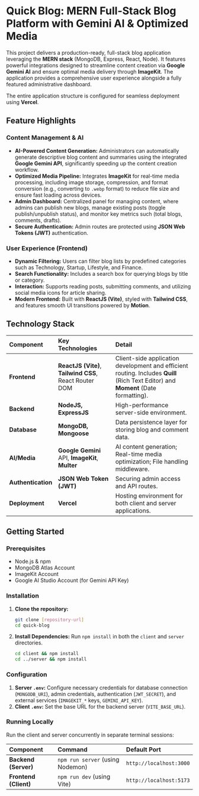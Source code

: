 # Quick Blog: MERN Full-Stack Blog Platform with Gemini AI & Optimized Media

This project delivers a production-ready, full-stack blog application leveraging the **MERN stack** (MongoDB, Express, React, Node). It features powerful integrations designed to streamline content creation via **Google Gemini AI** and ensure optimal media delivery through **ImageKit**. The application provides a comprehensive user experience alongside a fully featured administrative dashboard.

The entire application structure is configured for seamless deployment using **Vercel**.

## Feature Highlights

### Content Management & AI

- **AI-Powered Content Generation:** Administrators can automatically generate descriptive blog content and summaries using the integrated **Google Gemini API**, significantly speeding up the content creation workflow.
- **Optimized Media Pipeline:** Integrates **ImageKit** for real-time media processing, including image storage, compression, and format conversion (e.g., converting to `.webp` format) to reduce file size and ensure fast loading across devices.
- **Admin Dashboard:** Centralized panel for managing content, where admins can publish new blogs, manage existing posts (toggle publish/unpublish status), and monitor key metrics such (total blogs, comments, drafts).
- **Secure Authentication:** Admin routes are protected using **JSON Web Tokens (JWT)** authentication.

### User Experience (Frontend)

- **Dynamic Filtering:** Users can filter blog lists by predefined categories such as Technology, Startup, Lifestyle, and Finance.
- **Search Functionality:** Includes a search box for querying blogs by title or category.
- **Interaction:** Supports reading posts, submitting comments, and utilizing social media icons for article sharing.
- **Modern Frontend:** Built with **ReactJS (Vite)**, styled with **Tailwind CSS**, and features smooth UI transitions powered by **Motion**.

## Technology Stack

| Component          | Key Technologies                                       | Detail                                                                                                                             |
| :----------------- | :----------------------------------------------------- | :--------------------------------------------------------------------------------------------------------------------------------- |
| **Frontend**       | **ReactJS (Vite)**, **Tailwind CSS**, React Router DOM | Client-side application development and efficient routing. Includes **Quill** (Rich Text Editor) and **Moment** (Date formatting). |
| **Backend**        | **NodeJS, ExpressJS**                                  | High-performance server-side environment.                                                                                          |
| **Database**       | **MongoDB, Mongoose**                                  | Data persistence layer for storing blog and comment data.                                                                          |
| **AI/Media**       | **Google Gemini** API, **ImageKit**, **Multer**        | AI content generation; Real-time media optimization; File handling middleware.                                                     |
| **Authentication** | **JSON Web Token (JWT)**                               | Securing admin access and API routes.                                                                                              |
| **Deployment**     | **Vercel**                                             | Hosting environment for both client and server applications.                                                                       |

## Getting Started

### Prerequisites

- Node.js & npm
- MongoDB Atlas Account
- ImageKit Account
- Google AI Studio Account (for Gemini API Key)

### Installation

1.  **Clone the repository:**
    ```bash
    git clone [repository-url]
    cd quick-blog
    ```
2.  **Install Dependencies:** Run `npm install` in both the `client` and `server` directories.
    ```bash
    cd client && npm install
    cd ../server && npm install
    ```

### Configuration

1.  **Server `.env`:** Configure necessary credentials for database connection (`MONGODB_URI`), admin credentials, authentication (`JWT_SECRET`), and external services (`IMAGEKIT_*` keys, `GEMINI_API_KEY`).
2.  **Client `.env`:** Set the base URL for the backend server (`VITE_BASE_URL`).

### Running Locally

Run the client and server concurrently in separate terminal sessions:

| Component             | Command                          | Default Port            |
| :-------------------- | :------------------------------- | :---------------------- |
| **Backend (Server)**  | `npm run server` (using Nodemon) | `http://localhost:3000` |
| **Frontend (Client)** | `npm run dev` (using Vite)       | `http://localhost:5173` |
